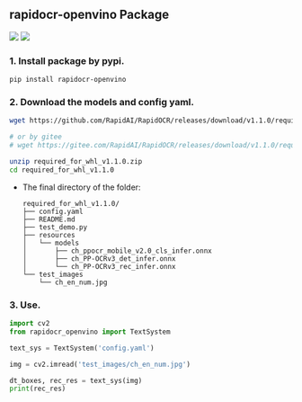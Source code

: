 ## rapidocr-openvino Package
<p>
    <a href=""><img src="https://img.shields.io/badge/Python-3.6+-aff.svg"></a>
    <a href=""><img src="https://img.shields.io/badge/OS-Linux%2C%20Win%2C%20Mac-pink.svg"></a>
</p>

### 1. Install package by pypi.
```shell
pip install rapidocr-openvino
```

### 2. Download the models and config yaml.
```bash
wget https://github.com/RapidAI/RapidOCR/releases/download/v1.1.0/required_for_whl_v1.1.0.zip

# or by gitee
# wget https://gitee.com/RapidAI/RapidOCR/releases/download/v1.1.0/required_for_whl_v1.1.0.zip

unzip required_for_whl_v1.1.0.zip
cd required_for_whl_v1.1.0
```

- The final directory of the folder:
    ```text
    required_for_whl_v1.1.0/
    ├── config.yaml
    ├── README.md
    ├── test_demo.py
    ├── resources
    │   └── models
    │       ├── ch_ppocr_mobile_v2.0_cls_infer.onnx
    │       ├── ch_PP-OCRv3_det_infer.onnx
    │       └── ch_PP-OCRv3_rec_infer.onnx
    └── test_images
        └── ch_en_num.jpg
    ```

### 3. Use.
```python
import cv2
from rapidocr_openvino import TextSystem

text_sys = TextSystem('config.yaml')

img = cv2.imread('test_images/ch_en_num.jpg')

dt_boxes, rec_res = text_sys(img)
print(rec_res)
```
